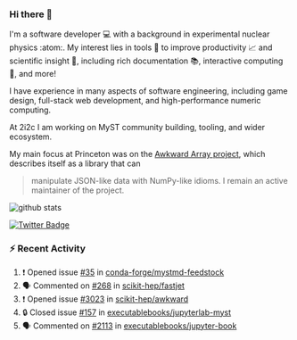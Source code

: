### Hi there 👋 

I'm a software developer 💻 with a background in experimental nuclear physics :atom:. My interest lies in tools :wrench: to improve productivity :chart_with_upwards_trend: and scientific insight :telescope:, including rich documentation 📚, interactive computing 🧮, and more! 

I have experience in many aspects of software engineering, including game design, full-stack web development, and high-performance numeric computing. 

At 2i2c I am working on MyST community building, tooling, and wider ecosystem. 

My main focus at Princeton was on the [Awkward Array project](awkward-array.org/), which describes itself as a library that can 
> manipulate JSON-like data with NumPy-like idioms. I remain an active maintainer of the project. 

![github stats](https://github-readme-stats.vercel.app/api?username=agoose77&show_icons=true&hide_rank=true&hide_title=true&bg_color=30,e76445,904e95&text_color=efe3ec&icon_color=efe3ec)
<!--
**agoose77/agoose77** is a ✨ _special_ ✨ repository because its `README.md` (this file) appears on your GitHub profile.

Here are some ideas to get you started:

- 🔭 I’m currently working on ...
- 🌱 I’m currently learning ...
- 👯 I’m looking to collaborate on ...
- 🤔 I’m looking for help with ...
- 💬 Ask me about ...
- 📫 How to reach me: ...
- 😄 Pronouns: ...
- ⚡ Fun fact: ...
-->

[![Twitter Badge](https://img.shields.io/twitter/follow/agoose77?style=flat-square&logo=Twitter&logoColor=white&color=cornflowerblue)](https://twitter.com/agoose77)

### :zap: Recent Activity

<!--START_SECTION:activity-->
1. ❗ Opened issue [#35](https://github.com/conda-forge/mystmd-feedstock/issues/35) in [conda-forge/mystmd-feedstock](https://github.com/conda-forge/mystmd-feedstock)
2. 🗣 Commented on [#268](https://github.com/scikit-hep/fastjet/issues/268#issuecomment-1941920055) in [scikit-hep/fastjet](https://github.com/scikit-hep/fastjet)
3. ❗ Opened issue [#3023](https://github.com/scikit-hep/awkward/issues/3023) in [scikit-hep/awkward](https://github.com/scikit-hep/awkward)
4. 🔒 Closed issue [#157](https://github.com/executablebooks/jupyterlab-myst/issues/157) in [executablebooks/jupyterlab-myst](https://github.com/executablebooks/jupyterlab-myst)
5. 🗣 Commented on [#2113](https://github.com/executablebooks/jupyter-book/issues/2113#issuecomment-1941580498) in [executablebooks/jupyter-book](https://github.com/executablebooks/jupyter-book)
<!--END_SECTION:activity-->
